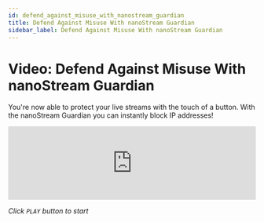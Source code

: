 ```yaml
---
id: defend_against_misuse_with_nanostream_guardian
title: Defend Against Misuse With nanoStream Guardian
sidebar_label: Defend Against Misuse With nanoStream Guardian
---
```


# Video: Defend Against Misuse With nanoStream Guardian

You're now able to protect your live streams with the touch of a button. With the nanoStream Guardian you can instantly block IP addresses!

<iframe width="100%" src="https://www.youtube.com/embed/hVbkifac1uo" frameborder="0" allowfullscreen></iframe>


*Click `PLAY` button to start*
